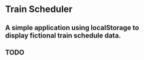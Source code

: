 # Train Scheduler
## A simple application using localStorage to display fictional train schedule data.

## TODO
